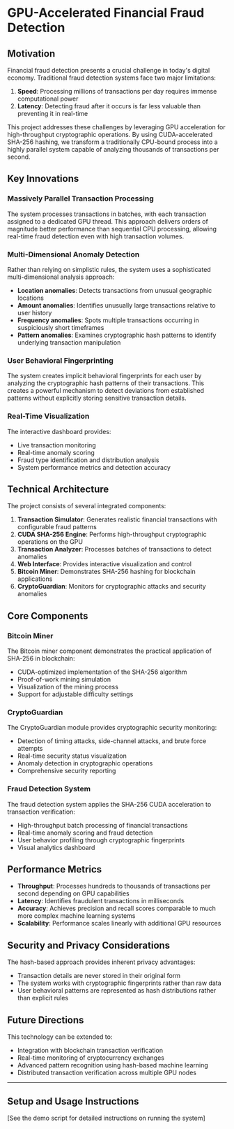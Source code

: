 # GPU-Accelerated Financial Fraud Detection

## Motivation

Financial fraud detection presents a crucial challenge in today's digital economy. Traditional fraud detection systems face two major limitations:

1. **Speed**: Processing millions of transactions per day requires immense computational power
2. **Latency**: Detecting fraud after it occurs is far less valuable than preventing it in real-time

This project addresses these challenges by leveraging GPU acceleration for high-throughput cryptographic operations. By using CUDA-accelerated SHA-256 hashing, we transform a traditionally CPU-bound process into a highly parallel system capable of analyzing thousands of transactions per second.

## Key Innovations

### Massively Parallel Transaction Processing

The system processes transactions in batches, with each transaction assigned to a dedicated GPU thread. This approach delivers orders of magnitude better performance than sequential CPU processing, allowing real-time fraud detection even with high transaction volumes.

### Multi-Dimensional Anomaly Detection

Rather than relying on simplistic rules, the system uses a sophisticated multi-dimensional analysis approach:

- **Location anomalies**: Detects transactions from unusual geographic locations
- **Amount anomalies**: Identifies unusually large transactions relative to user history
- **Frequency anomalies**: Spots multiple transactions occurring in suspiciously short timeframes
- **Pattern anomalies**: Examines cryptographic hash patterns to identify underlying transaction manipulation

### User Behavioral Fingerprinting

The system creates implicit behavioral fingerprints for each user by analyzing the cryptographic hash patterns of their transactions. This creates a powerful mechanism to detect deviations from established patterns without explicitly storing sensitive transaction details.

### Real-Time Visualization

The interactive dashboard provides:
- Live transaction monitoring
- Real-time anomaly scoring
- Fraud type identification and distribution analysis
- System performance metrics and detection accuracy

## Technical Architecture

The project consists of several integrated components:

1. **Transaction Simulator**: Generates realistic financial transactions with configurable fraud patterns
2. **CUDA SHA-256 Engine**: Performs high-throughput cryptographic operations on the GPU
3. **Transaction Analyzer**: Processes batches of transactions to detect anomalies
4. **Web Interface**: Provides interactive visualization and control
5. **Bitcoin Miner**: Demonstrates SHA-256 hashing for blockchain applications
6. **CryptoGuardian**: Monitors for cryptographic attacks and security anomalies

## Core Components

### Bitcoin Miner

The Bitcoin miner component demonstrates the practical application of SHA-256 in blockchain:
- CUDA-optimized implementation of the SHA-256 algorithm
- Proof-of-work mining simulation
- Visualization of the mining process
- Support for adjustable difficulty settings

### CryptoGuardian

The CryptoGuardian module provides cryptographic security monitoring:
- Detection of timing attacks, side-channel attacks, and brute force attempts
- Real-time security status visualization
- Anomaly detection in cryptographic operations
- Comprehensive security reporting

### Fraud Detection System

The fraud detection system applies the SHA-256 CUDA acceleration to transaction verification:
- High-throughput batch processing of financial transactions
- Real-time anomaly scoring and fraud detection
- User behavior profiling through cryptographic fingerprints
- Visual analytics dashboard

## Performance Metrics

- **Throughput**: Processes hundreds to thousands of transactions per second depending on GPU capabilities
- **Latency**: Identifies fraudulent transactions in milliseconds
- **Accuracy**: Achieves precision and recall scores comparable to much more complex machine learning systems
- **Scalability**: Performance scales linearly with additional GPU resources

## Security and Privacy Considerations

The hash-based approach provides inherent privacy advantages:
- Transaction details are never stored in their original form
- The system works with cryptographic fingerprints rather than raw data
- User behavioral patterns are represented as hash distributions rather than explicit rules

## Future Directions

This technology can be extended to:
- Integration with blockchain transaction verification
- Real-time monitoring of cryptocurrency exchanges
- Advanced pattern recognition using hash-based machine learning
- Distributed transaction verification across multiple GPU nodes

---

## Setup and Usage Instructions

[See the demo script for detailed instructions on running the system]
